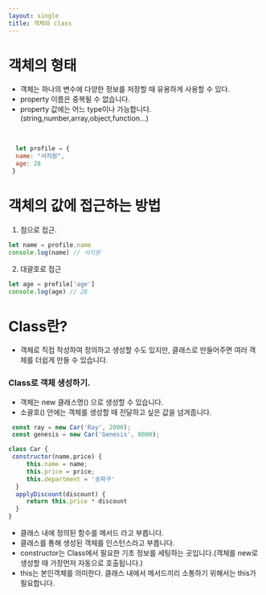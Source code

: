 ```yaml
---
layout: single
title: 객체와 class
---
```

  
# 객체의 형태  
- 객체는 하나의 변수에 다양한 정보를 저장할 때 유용하게 사용할 수 있다.  
- property 이름은 중복될 수 없습니다.  
- property 값에는 어느 type이나 가능합니다.(string,number,array,object,function...) 
 <br> 
 
  ```javascript 
    let profile = {
    name: "서지원",
    age: 28
   } 
   ```   
 
 # 객체의 값에 접근하는 방법  
 1. 점으로 접근. 
   
 ```javascript 
 let name = profile.name  
 console.log(name) // 서지원
 ```  
 2. 대괄호로 접근  
 ```javascript 
 let age = profile['age']
 console.log(age) // 28
 ``` 
 # Class란?  
 - 객체로 직접 작성하여 정의하고 생성할 수도 있지만, 클래스로 만들어주면 여러 객체를 더쉽게 만들 수 있습니다.  
  
 ### Class로 객체 생성하기. 
 - 객체는 new 클래스명() 으로 생성할 수 있습니다.   
 - 소괄호() 안에는 객체를 생성할 때 전달하고 싶은 값을 넘겨줍니다.  
 ```javascript 
  const ray = new Car('Ray', 2000); 
  const genesis = new Car('Genesis', 8000);  
 ``` 
 
 ```javascript 
 class Car {
  constructor(name,price) {
      this.name = name;
      this.price = price;
      this.department = '송파구'
   }
   applyDiscount(discount) {
      return this.price * discount
   }
}
``` 
- 클래스 내에 정의된 함수를 메서드 라고 부릅니다.
- 클래스를 통해 생성된 객체를 인스턴스라고 부릅니다.
- constructor는 Class에서 필요한 기초 정보를 세팅하는 곳입니다.(객체를 new로 생성할 때 가장먼저 자동으로 호출됩니다.)  
- this는 본인객체를 의미한다. 클래스 내에서 메서드끼리 소통하기 위해서는 this가 필요합니다.  


